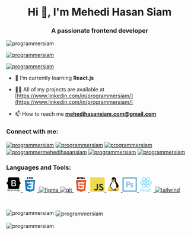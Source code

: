 <h1 align="center">Hi 👋, I'm Mehedi Hasan Siam</h1>
<h3 align="center">A passionate frontend developer</h3>

<p align="left"> <img src="https://komarev.com/ghpvc/?username=programmersiam&label=Profile%20views&color=0e75b6&style=flat" alt="programmersiam" /> </p>

<p align="left"> <a href="https://github.com/ryo-ma/github-profile-trophy"><img src="https://github-profile-trophy.vercel.app/?username=programmersiam" alt="programmersiam" /></a> </p>

<p align="left"> <a href="https://twitter.com/programmersiam" target="blank"><img src="https://img.shields.io/twitter/follow/programmersiam?logo=twitter&style=for-the-badge" alt="programmersiam" /></a> </p>

- 🌱 I’m currently learning **React.js**

- 👨‍💻 All of my projects are available at [https://www.linkedin.com/in/programmersiam/](https://www.linkedin.com/in/programmersiam/)

- 📫 How to reach me **mehedihasansiam.com@gmail.com**

<h3 align="left">Connect with me:</h3>
<p align="left">
<a href="https://codepen.io/programmersiam" target="blank"><img align="center" src="https://raw.githubusercontent.com/rahuldkjain/github-profile-readme-generator/master/src/images/icons/Social/codepen.svg" alt="programmersiam" height="30" width="40" /></a>
<a href="https://twitter.com/programmersiam" target="blank"><img align="center" src="https://raw.githubusercontent.com/rahuldkjain/github-profile-readme-generator/master/src/images/icons/Social/twitter.svg" alt="programmersiam" height="30" width="40" /></a>
<a href="https://linkedin.com/in/programmersiam" target="blank"><img align="center" src="https://raw.githubusercontent.com/rahuldkjain/github-profile-readme-generator/master/src/images/icons/Social/linked-in-alt.svg" alt="programmersiam" height="30" width="40" /></a>
<a href="https://fb.com/programmermehedihasansiam" target="blank"><img align="center" src="https://raw.githubusercontent.com/rahuldkjain/github-profile-readme-generator/master/src/images/icons/Social/facebook.svg" alt="programmermehedihasansiam" height="30" width="40" /></a>
<a href="https://instagram.com/programmersiam" target="blank"><img align="center" src="https://raw.githubusercontent.com/rahuldkjain/github-profile-readme-generator/master/src/images/icons/Social/instagram.svg" alt="programmersiam" height="30" width="40" /></a>
<a href="https://www.leetcode.com/programmersiam" target="blank"><img align="center" src="https://raw.githubusercontent.com/rahuldkjain/github-profile-readme-generator/master/src/images/icons/Social/leet-code.svg" alt="programmersiam" height="30" width="40" /></a>
</p>

<h3 align="left">Languages and Tools:</h3>
<p align="left"> <a href="https://getbootstrap.com" target="_blank" rel="noreferrer"> <img src="https://raw.githubusercontent.com/devicons/devicon/master/icons/bootstrap/bootstrap-plain-wordmark.svg" alt="bootstrap" width="40" height="40"/> </a> <a href="https://www.w3schools.com/css/" target="_blank" rel="noreferrer"> <img src="https://raw.githubusercontent.com/devicons/devicon/master/icons/css3/css3-original-wordmark.svg" alt="css3" width="40" height="40"/> </a> <a href="https://www.figma.com/" target="_blank" rel="noreferrer"> <img src="https://www.vectorlogo.zone/logos/figma/figma-icon.svg" alt="figma" width="40" height="40"/> </a> <a href="https://git-scm.com/" target="_blank" rel="noreferrer"> <img src="https://www.vectorlogo.zone/logos/git-scm/git-scm-icon.svg" alt="git" width="40" height="40"/> </a> <a href="https://www.w3.org/html/" target="_blank" rel="noreferrer"> <img src="https://raw.githubusercontent.com/devicons/devicon/master/icons/html5/html5-original-wordmark.svg" alt="html5" width="40" height="40"/> </a> <a href="https://developer.mozilla.org/en-US/docs/Web/JavaScript" target="_blank" rel="noreferrer"> <img src="https://raw.githubusercontent.com/devicons/devicon/master/icons/javascript/javascript-original.svg" alt="javascript" width="40" height="40"/> </a> <a href="https://www.linux.org/" target="_blank" rel="noreferrer"> <img src="https://raw.githubusercontent.com/devicons/devicon/master/icons/linux/linux-original.svg" alt="linux" width="40" height="40"/> </a> <a href="https://www.photoshop.com/en" target="_blank" rel="noreferrer"> <img src="https://raw.githubusercontent.com/devicons/devicon/master/icons/photoshop/photoshop-line.svg" alt="photoshop" width="40" height="40"/> </a> <a href="https://reactjs.org/" target="_blank" rel="noreferrer"> <img src="https://raw.githubusercontent.com/devicons/devicon/master/icons/react/react-original-wordmark.svg" alt="react" width="40" height="40"/> </a> <a href="https://tailwindcss.com/" target="_blank" rel="noreferrer"> <img src="https://www.vectorlogo.zone/logos/tailwindcss/tailwindcss-icon.svg" alt="tailwind" width="40" height="40"/> </a> </p>

<br>

<p><img align="left" src="https://github-readme-stats.vercel.app/api/top-langs?username=programmersiam&show_icons=true&locale=en&layout=compact" alt="programmersiam" /></p>


<p>&nbsp;<img align="center" src="https://github-readme-stats.vercel.app/api?username=programmersiam&show_icons=true&locale=en" alt="programmersiam" /></p>

<p><img align="center" src="https://github-readme-streak-stats.herokuapp.com/?user=programmersiam&" alt="programmersiam" /></p>
